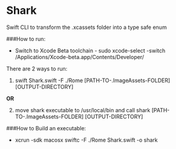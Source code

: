 # Shark
Swift CLI to transform the .xcassets folder into a type safe enum

###How to run:

- Switch to Xcode Beta toolchain - sudo xcode-select -switch /Applications/Xcode-beta.app/Contents/Developer/

There are 2 ways to run:

1. swift Shark.swift -F ./Rome [PATH-TO-.ImageAssets-FOLDER] [OUTPUT-DIRECTORY]
  
**OR**

2. move shark executable to /usr/local/bin and call shark [PATH-TO-.ImageAssets-FOLDER] [OUTPUT-DIRECTORY]


###How to Build an executable:

- xcrun -sdk macosx swiftc -F ./Rome Shark.swift -o shark
